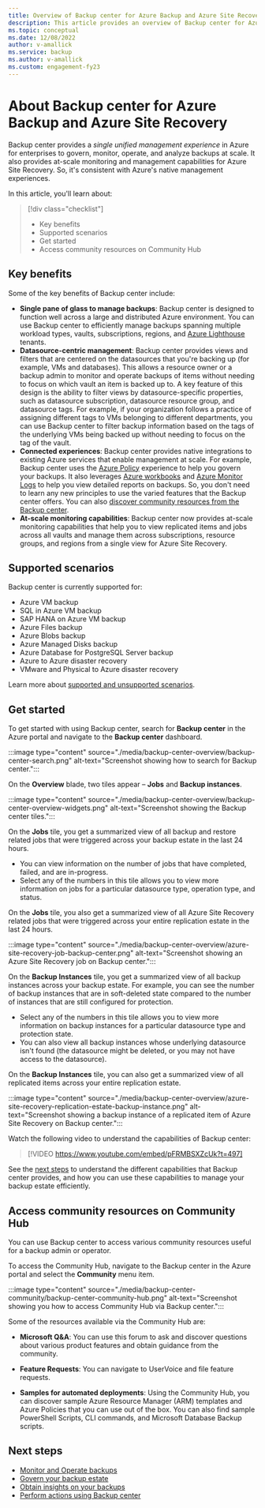```yaml
---
title: Overview of Backup center for Azure Backup and Azure Site Recovery
description: This article provides an overview of Backup center for Azure.
ms.topic: conceptual
ms.date: 12/08/2022
author: v-amallick
ms.service: backup
ms.author: v-amallick
ms.custom: engagement-fy23
---
```


# About Backup center for Azure Backup and Azure Site Recovery

Backup center provides a *single unified management experience* in Azure for enterprises to govern, monitor, operate, and analyze backups at scale. It also provides at-scale monitoring and management capabilities for Azure Site Recovery. So, it's consistent with Azure's native management experiences.

In this article, you'll learn about:

> [!div class="checklist"]
> - Key benefits
> - Supported scenarios
> - Get started
> - Access community resources on Community Hub

## Key benefits

Some of the key benefits of Backup center include:

- **Single pane of glass to manage backups**: Backup center is designed to function well across a large and distributed Azure environment. You can use Backup center to efficiently manage backups spanning multiple workload types, vaults, subscriptions, regions, and [Azure Lighthouse](../lighthouse/overview.md) tenants.
- **Datasource-centric management**: Backup center provides views and filters that are centered on the datasources that you're backing up (for example, VMs and databases). This allows a resource owner or a backup admin to monitor and operate backups of items without needing to focus on which vault an item is backed up to. A key feature of this design is the ability to filter views by datasource-specific properties, such as datasource subscription, datasource resource group, and datasource tags. For example, if your organization follows a practice of assigning different tags to VMs belonging to different departments, you can use Backup center to filter backup information based on the tags of the underlying VMs being backed up without needing to focus on the tag of the vault.
- **Connected experiences**: Backup center provides native integrations to existing Azure services that enable management at scale. For example, Backup center uses the [Azure Policy](../governance/policy/overview.md) experience to help you govern your backups. It also leverages [Azure workbooks](../azure-monitor/visualize/workbooks-overview.md) and [Azure Monitor Logs](../azure-monitor/logs/data-platform-logs.md) to help you view detailed reports on backups. So, you don't need to learn any new principles to use the varied features that the Backup center offers. You can also [discover community resources from the Backup center](#access-community-resources-on-community-hub).
- **At-scale monitoring capabilities**: Backup center now provides at-scale monitoring capabilities that help you to view replicated items and jobs across all vaults and manage them across subscriptions, resource groups, and regions from a single view for Azure Site Recovery.

## Supported scenarios

Backup center is currently supported for:

- Azure VM backup
- SQL in Azure VM backup
- SAP HANA on Azure VM backup
- Azure Files backup
- Azure Blobs backup
- Azure Managed Disks backup
- Azure Database for PostgreSQL Server backup
- Azure to Azure disaster recovery
- VMware and Physical to Azure disaster recovery

Learn more about [supported and unsupported scenarios](backup-center-support-matrix.md).

## Get started

To get started with using Backup center, search for **Backup center** in the Azure portal and navigate to the **Backup center** dashboard.

:::image type="content" source="./media/backup-center-overview/backup-center-search.png" alt-text="Screenshot showing how to search for Backup center.":::

On the **Overview** blade, two tiles appear – **Jobs** and **Backup instances**.

:::image type="content" source="./media/backup-center-overview/backup-center-overview-widgets.png" alt-text="Screenshot showing the Backup center tiles.":::

On the **Jobs** tile, you get a summarized view of all backup and restore related jobs that were triggered across your backup estate in the last 24 hours.

- You can view information on the number of jobs that have completed, failed, and are in-progress.
- Select any of the numbers in this tile allows you to view more information on jobs for a particular datasource type, operation type, and status.

On the **Jobs** tile, you also get a summarized view of all Azure Site Recovery related jobs that were triggered across your entire replication estate in the last 24 hours.

:::image type="content" source="./media/backup-center-overview/azure-site-recovery-job-backup-center.png" alt-text="Screenshot showing an Azure Site Recovery job on Backup center.":::

On the **Backup Instances** tile, you get a summarized view of all backup instances across your backup estate. For example, you can see the number of backup instances that are in soft-deleted state compared to the number of instances that are still configured for protection.

- Select any of the numbers in this tile allows you to view more information on backup instances for a particular datasource type and protection state.
- You can also view all backup instances whose underlying datasource isn't found (the datasource might be deleted, or you may not have access to the datasource).

On the **Backup Instances** tile, you can also get a summarized view of all replicated items across your entire replication estate.

:::image type="content" source="./media/backup-center-overview/azure-site-recovery-replication-estate-backup-instance.png" alt-text="Screenshot showing a backup instance of a replicated item of Azure Site Recovery on Backup center.":::

Watch the following video to understand the capabilities of Backup center:

> [!VIDEO https://www.youtube.com/embed/pFRMBSXZcUk?t=497]

See the [next steps](#next-steps) to understand the different capabilities that Backup center provides, and how you can use these capabilities to manage your backup estate efficiently.

## Access community resources on Community Hub

You can use Backup center to access various community resources useful for a backup admin or operator.

To access the Community Hub, navigate to the Backup center in the Azure portal and select the **Community** menu item.

:::image type="content" source="./media/backup-center-community/backup-center-community-hub.png" alt-text="Screenshot showing you how to access Community Hub via Backup center.":::

Some of the resources available via the Community Hub are:

- **Microsoft Q&A**: You can use this forum to ask and discover questions about various product features and obtain guidance from the community.

- **Feature Requests**: You can navigate to UserVoice and file feature requests.

- **Samples for automated deployments**: Using the Community Hub, you can discover sample Azure Resource Manager (ARM) templates and Azure Policies that you can use out of the box. You can also find sample PowerShell Scripts, CLI commands, and Microsoft Database Backup scripts.

## Next steps

* [Monitor and Operate backups](backup-center-monitor-operate.md)
* [Govern your backup estate](backup-center-govern-environment.md)
* [Obtain insights on your backups](backup-center-obtain-insights.md)
* [Perform actions using Backup center](backup-center-actions.md)
